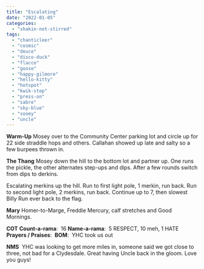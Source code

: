 ```yaml
---
title: "Escalating"
date: "2022-01-05"
categories: 
  - "shakin-not-stirred"
tags: 
  - "chanticleer"
  - "cosmic"
  - "deuce"
  - "disco-duck"
  - "flacco"
  - "goose"
  - "happy-gilmore"
  - "hello-kitty"
  - "hotspot"
  - "kwik-stop"
  - "press-on"
  - "sabre"
  - "sky-blue"
  - "sooey"
  - "uncle"
---
```


**Warm-Up** Mosey over to the Community Center parking lot and circle up for 22 side straddle hops and others. Callahan showed up late and salty so a few burpees thrown in.

**The Thang** Mosey down the hill to the bottom lot and partner up. One runs the pickle, the other alternates step-ups and dips. After a few rounds switch from dips to derkins.

Escalating merkins up the hill. Run to first light pole, 1 merkin, run back. Run to second light pole, 2 merkins, run back. Continue up to 7, then slowest Billy Run ever back to the flag.

**Mary** Homer-to-Marge, Freddie Mercury, calf stretches and Good Mornings.

**COT** **Count-a-rama**:  16 **Name-a-rama**:  5 RESPECT, 10 meh, 1 HATE **Prayers / Praises**:  **BOM**:  YHC took us out

**NMS**  YHC was looking to get more miles in, someone said we got close to three, not bad for a Clydesdale. Great having Uncle back in the gloom. Love you guys!
